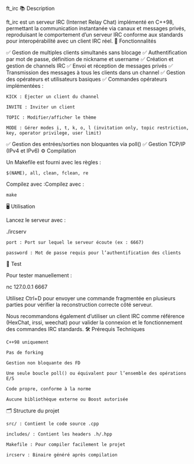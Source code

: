 ft_irc
📚 Description

ft_irc est un serveur IRC (Internet Relay Chat) implémenté en C++98, permettant la communication instantanée via canaux et messages privés, reproduisant le comportement d’un serveur IRC conforme aux standards pour interopérabilité avec un client IRC réel.
🚀 Fonctionnalités

✅ Gestion de multiples clients simultanés sans blocage
✅ Authentification par mot de passe, définition de nickname et username
✅ Création et gestion de channels IRC
✅ Envoi et réception de messages privés
✅ Transmission des messages à tous les clients dans un channel
✅ Gestion des opérateurs et utilisateurs basiques
✅ Commandes opérateurs implémentées :

    KICK : Éjecter un client du channel

    INVITE : Inviter un client

    TOPIC : Modifier/afficher le thème

    MODE : Gérer modes i, t, k, o, l (invitation only, topic restriction, key, operator privilege, user limit)

✅ Gestion des entrées/sorties non bloquantes via poll()
✅ Gestion TCP/IP (IPv4 et IPv6)
⚙️ Compilation

Un Makefile est fourni avec les règles :

    $(NAME), all, clean, fclean, re

Compilez avec :Compilez avec :

```make```

🖥️ Utilisation

Lancez le serveur avec :

./ircserv <port> <password>

    port : Port sur lequel le serveur écoute (ex : 6667)

    password : Mot de passe requis pour l’authentification des clients

🧪 Test

Pour tester manuellement :

nc 127.0.0.1 6667

Utilisez Ctrl+D pour envoyer une commande fragmentée en plusieurs parties pour vérifier la reconstruction correcte côté serveur.

Nous recommandons également d’utiliser un client IRC comme référence (HexChat, irssi, weechat) pour valider la connexion et le fonctionnement des commandes IRC standards.
🛠️ Prérequis Techniques

    C++98 uniquement

    Pas de forking

    Gestion non bloquante des FD

    Une seule boucle poll() ou équivalent pour l’ensemble des opérations E/S

    Code propre, conforme à la norme

    Aucune bibliothèque externe ou Boost autorisée

🗂️ Structure du projet

    src/ : Contient le code source .cpp

    includes/ : Contient les headers .h/.hpp

    Makefile : Pour compiler facilement le projet

    ircserv : Binaire généré après compilation
